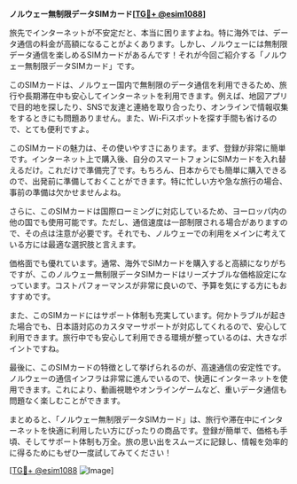 **ノルウェー無制限データSIMカード[[TG💪+ @esim1088](https://t.me/s/esim1088)]**

旅先でインターネットが不安定だと、本当に困りますよね。特に海外では、データ通信の料金が高額になることがよくあります。しかし、ノルウェーには無制限データ通信を楽しめるSIMカードがあるんです！それが今回ご紹介する「ノルウェー無制限データSIMカード」です。

このSIMカードは、ノルウェー国内で無制限のデータ通信を利用できるため、旅行や長期滞在中も安心してインターネットを利用できます。例えば、地図アプリで目的地を探したり、SNSで友達と連絡を取り合ったり、オンラインで情報収集をするときにも問題ありません。また、Wi-Fiスポットを探す手間も省けるので、とても便利ですよ。

このSIMカードの魅力は、その使いやすさにあります。まず、登録が非常に簡単です。インターネット上で購入後、自分のスマートフォンにSIMカードを入れ替えるだけ。これだけで準備完了です。もちろん、日本からでも簡単に購入できるので、出発前に準備しておくことができます。特に忙しい方や急な旅行の場合、事前の準備は欠かせませんよね。

さらに、このSIMカードは国際ローミングに対応しているため、ヨーロッパ内の他の国でも使用可能です。ただし、通信速度は一部制限される場合がありますので、その点は注意が必要です。それでも、ノルウェーでの利用をメインに考えている方には最適な選択肢と言えます。

価格面でも優れています。通常、海外でSIMカードを購入すると高額になりがちですが、このノルウェー無制限データSIMカードはリーズナブルな価格設定になっています。コストパフォーマンスが非常に良いので、予算を気にする方にもおすすめです。

また、このSIMカードにはサポート体制も充実しています。何かトラブルが起きた場合でも、日本語対応のカスタマーサポートが対応してくれるので、安心して利用できます。旅行中でも安心して利用できる環境が整っているのは、大きなポイントですね。

最後に、このSIMカードの特徴として挙げられるのが、高速通信の安定性です。ノルウェーの通信インフラは非常に進んでいるので、快適にインターネットを使用できます。これにより、動画視聴やオンラインゲームなど、重いデータ通信も問題なく楽しむことができます。

まとめると、「ノルウェー無制限データSIMカード」は、旅行や滞在中にインターネットを快適に利用したい方にぴったりの商品です。登録が簡単で、価格も手頃、そしてサポート体制も万全。旅の思い出をスムーズに記録し、情報を効率的に得るためにもぜひ一度試してみてください！

[[TG💪+ @esim1088](https://t.me/s/esim1088) ![Image](https://i.postimg.cc/Y0z9fWf4/image.png)]